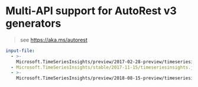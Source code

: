 # Multi-API support for AutoRest v3 generators

> see https://aka.ms/autorest

``` yaml $(enable-multi-api)
input-file:
  - >-
    Microsoft.TimeSeriesInsights/preview/2017-02-28-preview/timeseriesinsights.json
  - Microsoft.TimeSeriesInsights/stable/2017-11-15/timeseriesinsights.json
  - >-
    Microsoft.TimeSeriesInsights/preview/2018-08-15-preview/timeseriesinsights.json
```
